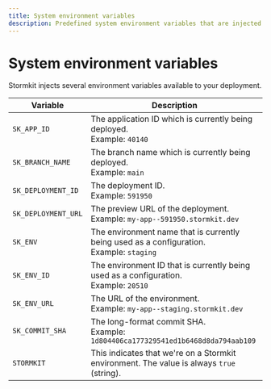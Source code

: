 ```yaml
---
title: System environment variables
description: Predefined system environment variables that are injected during deployments.
---
```


# System environment variables

Stormkit injects several environment variables available to your deployment.

<section>

| Variable            | Description                                                                                     |
| ------------------- | ----------------------------------------------------------------------------------------------- |
| `SK_APP_ID`         | The application ID which is currently being deployed. <br/> Example: `40140`                    |
| `SK_BRANCH_NAME`    | The branch name which is currently being deployed. <br /> Example: `main`                       |
| `SK_DEPLOYMENT_ID`  | The deployment ID. <br /> Example: `591950`                                                     |
| `SK_DEPLOYMENT_URL` | The preview URL of the deployment. <br /> Example: `my-app--591950.stormkit.dev`                |
| `SK_ENV`            | The environment name that is currently being used as a configuration. <br /> Example: `staging` |
| `SK_ENV_ID`         | The environment ID that is currently being used as a configuration. <br /> Example: `20510`     |
| `SK_ENV_URL`        | The URL of the environment. <br /> Example: `my-app--staging.stormkit.dev`                      |
| `SK_COMMIT_SHA`     | The long-format commit SHA. <br /> Example: `1d804406ca177329541ed1b6468d8da794aab109`          |
| `STORMKIT`          | This indicates that we're on a Stormkit environment. The value is always `true` (string).       |

</section>
